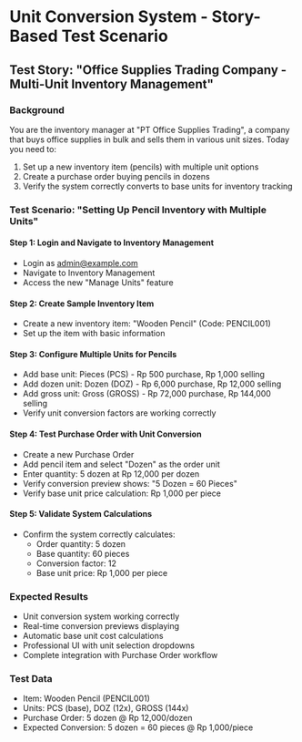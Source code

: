 # Unit Conversion System - Story-Based Test Scenario

## Test Story: "Office Supplies Trading Company - Multi-Unit Inventory Management"

### Background

You are the inventory manager at "PT Office Supplies Trading", a company that buys office supplies in bulk and sells them in various unit sizes. Today you need to:

1. Set up a new inventory item (pencils) with multiple unit options
2. Create a purchase order buying pencils in dozens
3. Verify the system correctly converts to base units for inventory tracking

### Test Scenario: "Setting Up Pencil Inventory with Multiple Units"

#### Step 1: Login and Navigate to Inventory Management

-   Login as admin@example.com
-   Navigate to Inventory Management
-   Access the new "Manage Units" feature

#### Step 2: Create Sample Inventory Item

-   Create a new inventory item: "Wooden Pencil" (Code: PENCIL001)
-   Set up the item with basic information

#### Step 3: Configure Multiple Units for Pencils

-   Add base unit: Pieces (PCS) - Rp 500 purchase, Rp 1,000 selling
-   Add dozen unit: Dozen (DOZ) - Rp 6,000 purchase, Rp 12,000 selling
-   Add gross unit: Gross (GROSS) - Rp 72,000 purchase, Rp 144,000 selling
-   Verify unit conversion factors are working correctly

#### Step 4: Test Purchase Order with Unit Conversion

-   Create a new Purchase Order
-   Add pencil item and select "Dozen" as the order unit
-   Enter quantity: 5 dozen at Rp 12,000 per dozen
-   Verify conversion preview shows: "5 Dozen = 60 Pieces"
-   Verify base unit price calculation: Rp 1,000 per piece

#### Step 5: Validate System Calculations

-   Confirm the system correctly calculates:
    -   Order quantity: 5 dozen
    -   Base quantity: 60 pieces
    -   Conversion factor: 12
    -   Base unit price: Rp 1,000 per piece

### Expected Results

-   Unit conversion system working correctly
-   Real-time conversion previews displaying
-   Automatic base unit cost calculations
-   Professional UI with unit selection dropdowns
-   Complete integration with Purchase Order workflow

### Test Data

-   Item: Wooden Pencil (PENCIL001)
-   Units: PCS (base), DOZ (12x), GROSS (144x)
-   Purchase Order: 5 dozen @ Rp 12,000/dozen
-   Expected Conversion: 5 dozen = 60 pieces @ Rp 1,000/piece
